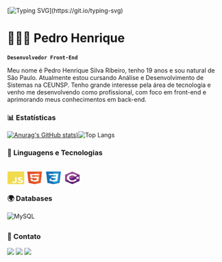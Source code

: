 [![Typing SVG](https://readme-typing-svg.demolab.com?font=Tagesschrift&size=23&duration=2500&pause=1000&color=1000B1&width=435&lines=Ol%C3%A1%2C+seja-bem+vindo(a)!;Aqui+voc%C3%AA+encontra+um+pouco+do+que+fa%C3%A7o;E+um+pouco+sobre+mim%2C+fique+%C3%A0+vontade!)](https://git.io/typing-svg)

# 👨🏽‍💻 Pedro Henrique 

**`Desenvolvedor Front-End`**

Meu nome é Pedro Henrique Silva Ribeiro, tenho 19 anos e sou natural de São Paulo. Atualmente estou cursando Análise e Desenvolvimento de Sistemas na CEUNSP. Tenho grande interesse pela área de tecnologia e venho me desenvolvendo como profissional, com foco em front-end e aprimorando meus conhecimentos em back-end.


### 📊 Estatísticas

[![Anurag's GitHub stats](https://github-readme-stats-72wg.vercel.app/api?username=PedroHenrique910&show_icons=true&theme=radical&include_all_commits=true))](https://github.com/PedroHenrique910/github-readme-stats)![Top Langs](https://github-readme-stats-eight-beige-35.vercel.app/api/top-langs/?username=PedroHenrique910&layout=compact&theme=radical)

### 🤖 Linguagens e Tecnologias

<div style="display: inline_block"><br>
  <img align="center" alt="Rafa-Js" height="30" width="40" src="https://raw.githubusercontent.com/devicons/devicon/master/icons/javascript/javascript-plain.svg">
  <img align="center" alt="Rafa-HTML" height="30" width="40" src="https://raw.githubusercontent.com/devicons/devicon/master/icons/html5/html5-original.svg">
  <img align="center" alt="Rafa-CSS" height="30" width="40" src="https://raw.githubusercontent.com/devicons/devicon/master/icons/css3/css3-original.svg">
  <img align="center" alt="Rafa-CSS" height="30" width="40" src="https://raw.githubusercontent.com/devicons/devicon/master/icons/csharp/csharp-original.svg">

  ### 🌍 Databases
![MySQL](https://img.shields.io/badge/-MySQL-4479A1?style=for-the-badge&logo=mysql&logoColor=white)

  ##

</div>

### 📱 Contato


<div>
  <a href="https://instagram.com/pedroh_910" target="_blank"><img src="https://img.shields.io/badge/-Instagram-%23E4405F?style=for-the-badge&logo=instagram&logoColor=white" target="_blank"></a>
  <a href = "mailto:pedro.henriquesilvaribeiro2006@gmail.com"><img src="https://img.shields.io/badge/-Gmail-%23333?style=for-the-badge&logo=gmail&logoColor=white" target="_blank"></a>
  <a href="https://www.linkedin.com/in/pedrohenrique910" target="_blank"><img src="https://img.shields.io/badge/-LinkedIn-%230077B5?style=for-the-badge&logo=linkedin&logoColor=white" target="_blank"></a>
</div>

